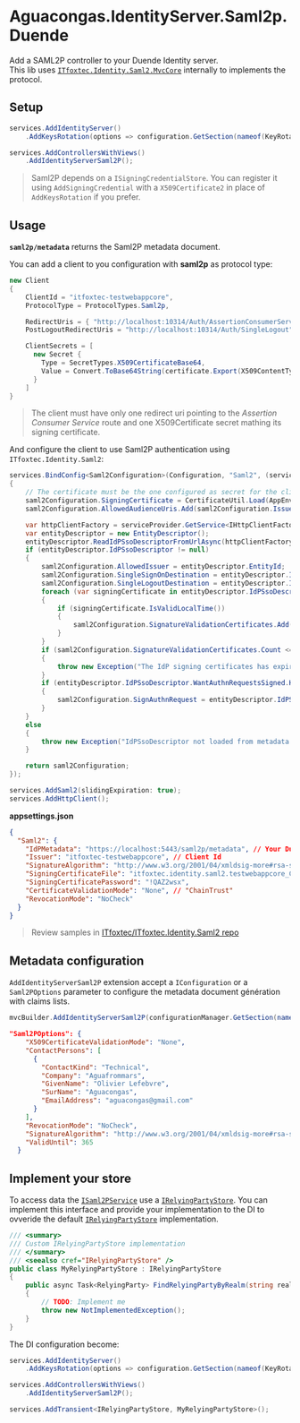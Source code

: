 # Aguacongas.IdentityServer.Saml2p.Duende

Add a SAML2P controller to your Duende Identity server.  
This lib uses [`ITfoxtec.Identity.Saml2.MvcCore`](https://www.itfoxtec.com/IdentitySaml2) internally to implements the protocol.

## Setup

```cs
services.AddIdentityServer()
    .AddKeysRotation(options => configuration.GetSection(nameof(KeyRotationOptions))?.Bind(options));

services.AddControllersWithViews()
    .AddIdentityServerSaml2P();
```

> Saml2P depends on a `ISigningCredentialStore`. You can register it using `AddSigningCredential` with a `X509Certificate2` in place of `AddKeysRotation` if you prefer.

## Usage

**`saml2p/metadata`** returns the Saml2P metadata document.

You can add a client to you configuration with **saml2p** as protocol type:

```cs
new Client
{
    ClientId = "itfoxtec-testwebappcore",
    ProtocolType = ProtocolTypes.Saml2p,

    RedirectUris = { "http://localhost:10314/Auth/AssertionConsumerService" },
    PostLogoutRedirectUris = "http://localhost:10314/Auth/SingleLogout",

    ClientSecrets = [
      new Secret {
        Type = SecretTypes.X509CertificateBase64,
        Value = Convert.ToBase64String(certificate.Export(X509ContentType.Cert))
      }
    ]
}
```

> The client must have only one redirect uri pointing to the *Assertion Consumer Service* route and one X509Certificate secret mathing its signing certificate.  
 
And configure the client to use Saml2P authentication using `ITfoxtec.Identity.Saml2`:

```csharp
services.BindConfig<Saml2Configuration>(Configuration, "Saml2", (serviceProvider, saml2Configuration) =>
{
    // The certificate must be the one configured as secret for the client;
    saml2Configuration.SigningCertificate = CertificateUtil.Load(AppEnvironment.MapToPhysicalFilePath(Configuration["Saml2:SigningCertificateFile"]), Configuration["Saml2:SigningCertificatePassword"], X509KeyStorageFlags.MachineKeySet | X509KeyStorageFlags.PersistKeySet);
    saml2Configuration.AllowedAudienceUris.Add(saml2Configuration.Issuer);

    var httpClientFactory = serviceProvider.GetService<IHttpClientFactory>();
    var entityDescriptor = new EntityDescriptor();
    entityDescriptor.ReadIdPSsoDescriptorFromUrlAsync(httpClientFactory, new Uri(Configuration["Saml2:IdPMetadata"])).GetAwaiter().GetResult();
    if (entityDescriptor.IdPSsoDescriptor != null)
    {
        saml2Configuration.AllowedIssuer = entityDescriptor.EntityId;
        saml2Configuration.SingleSignOnDestination = entityDescriptor.IdPSsoDescriptor.SingleSignOnServices.First().Location;
        saml2Configuration.SingleLogoutDestination = entityDescriptor.IdPSsoDescriptor.SingleLogoutServices.First().Location;
        foreach (var signingCertificate in entityDescriptor.IdPSsoDescriptor.SigningCertificates)
        {
            if (signingCertificate.IsValidLocalTime())
            {
                saml2Configuration.SignatureValidationCertificates.Add(signingCertificate);
            }
        }
        if (saml2Configuration.SignatureValidationCertificates.Count <= 0)
        {
            throw new Exception("The IdP signing certificates has expired.");
        }
        if (entityDescriptor.IdPSsoDescriptor.WantAuthnRequestsSigned.HasValue)
        {
            saml2Configuration.SignAuthnRequest = entityDescriptor.IdPSsoDescriptor.WantAuthnRequestsSigned.Value;
        }
    }
    else
    {
        throw new Exception("IdPSsoDescriptor not loaded from metadata.");
    }

    return saml2Configuration;
});            

services.AddSaml2(slidingExpiration: true);
services.AddHttpClient();
```

**appsettings.json**

```json
{
  "Saml2": {
    "IdPMetadata": "https://localhost:5443/saml2p/metadata", // Your Duende Identity server metadata uri
    "Issuer": "itfoxtec-testwebappcore", // Client Id
    "SignatureAlgorithm": "http://www.w3.org/2001/04/xmldsig-more#rsa-sha256",
    "SigningCertificateFile": "itfoxtec.identity.saml2.testwebappcore_Certificate.pfx",
    "SigningCertificatePassword": "!QAZ2wsx",
    "CertificateValidationMode": "None", // "ChainTrust"
    "RevocationMode": "NoCheck"
  }
}
```

> Review samples in [ITfoxtec/ITfoxtec.Identity.Saml2 repo](https://raw.githubusercontent.com/ITfoxtec/ITfoxtec.Identity.Saml2)  

## Metadata configuration

`AddIdentityServerSaml2P` extension accept a `IConfiguration` or a `Saml2POptions` parameter to configure the metadata document génération with claims lists.

``` csharp
mvcBuilder.AddIdentityServerSaml2P(configurationManager.GetSection(nameof(Saml2POptions)));
```

```json
"Saml2POptions": {
    "X509CertificateValidationMode": "None",
    "ContactPersons": [
      {
        "ContactKind": "Technical",
        "Company": "Aguafrommars",
        "GivenName": "Olivier Lefebvre",
        "SurName": "Aguacongas",
        "EmailAddress": "aguacongas@gmail.com"
      }
    ],
    "RevocationMode": "NoCheck",
    "SignatureAlgorithm": "http://www.w3.org/2001/04/xmldsig-more#rsa-sha256",
    "ValidUntil": 365
  }
```

## Implement your store

To access data the [`ISaml2PService`](Services/ISaml2PService.cs) use a [`IRelyingPartyStore`](Services/IRelyingPartyStore.cs). You can implement this interface and provide your implementation to the DI to ovveride the default [`IRelyingPartyStore`](Services/RelyingPartyStore.cs) implementation.

```cs
/// <summary>
/// Custom IRelyingPartyStore implementation
/// </summary>
/// <seealso cref="IRelyingPartyStore" />
public class MyRelyingPartyStore : IRelyingPartyStore
{
    public async Task<RelyingParty> FindRelyingPartyByRealm(string realm)
    {
        // TODO: Implement me
        throw new NotImplementedException();
    }
}
```

The DI configuration become:

```cs
services.AddIdentityServer()
    .AddKeysRotation(options => configuration.GetSection(nameof(KeyRotationOptions))?.Bind(options));

services.AddControllersWithViews()
    .AddIdentityServerSaml2P();

services.AddTransient<IRelyingPartyStore, MyRelyingPartyStore>();
```
